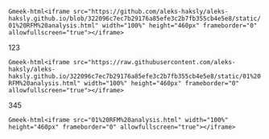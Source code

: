 `Gmeek-html<iframe src="https://github.com/aleks-haksly/aleks-haksly.github.io/blob/322096c7ec7b29176a85efe3c2b7fb355cb4e5e8/static/01%20RFM%20analysis.html" width="100%" height="460px" frameborder="0" allowfullscreen="true"></iframe>`

123

`Gmeek-html<iframe src="https://raw.githubusercontent.com/aleks-haksly/aleks-haksly.github.io/322096c7ec7b29176a85efe3c2b7fb355cb4e5e8/static/01%20RFM%20analysis.html" width="100%" height="460px" frameborder="0" allowfullscreen="true"></iframe>`

345

`Gmeek-html<iframe src="01%20RFM%20analysis.html" width="100%" height="460px" frameborder="0" allowfullscreen="true"></iframe>`